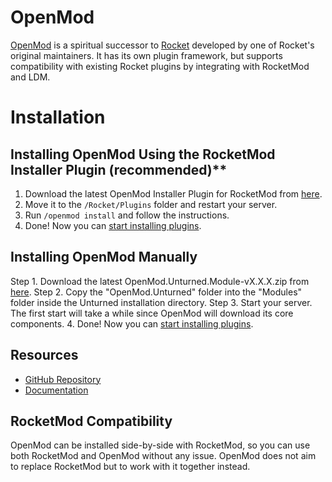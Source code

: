 # OpenMod

[OpenMod](https://github.com/openmod/openmod) is a spiritual successor to [Rocket](Rocket.md) developed by one of Rocket's original maintainers. It has its own plugin framework, but supports compatibility with existing Rocket plugins by integrating with RocketMod and LDM.

# Installation
## Installing OpenMod Using the RocketMod Installer Plugin (recommended)**
1. Download the latest OpenMod Installer Plugin for RocketMod from [here](https://github.com/openmod/OpenMod.Installer.RocketMod/releases/latest).
2. Move it to the `/Rocket/Plugins` folder and restart your server.
3. Run `/openmod install` and follow the instructions.
4. Done! Now you can [start installing plugins](https://openmod.github.io/openmod-docs/userdoc/concepts/plugins.html).

## Installing OpenMod Manually
Step 1. Download the latest OpenMod.Unturned.Module-vX.X.X.zip from [here](https://github.com/openmod/OpenMod/releases/latest).
Step 2. Copy the "OpenMod.Unturned" folder into the "Modules" folder inside the Unturned installation directory.
Step 3. Start your server. The first start will take a while since OpenMod will download its core components.
4. Done! Now you can [start installing plugins](https://openmod.github.io/openmod-docs/userdoc/concepts/plugins.html).

## Resources
- [GitHub Repository](https://github.com/openmod/openmod)
- [Documentation](https://openmod.github.io/openmod-docs/)

## RocketMod Compatibility
OpenMod can be installed side-by-side with RocketMod, so you can use both RocketMod and OpenMod without any issue. OpenMod does not aim to replace RocketMod but to work with it together instead.
